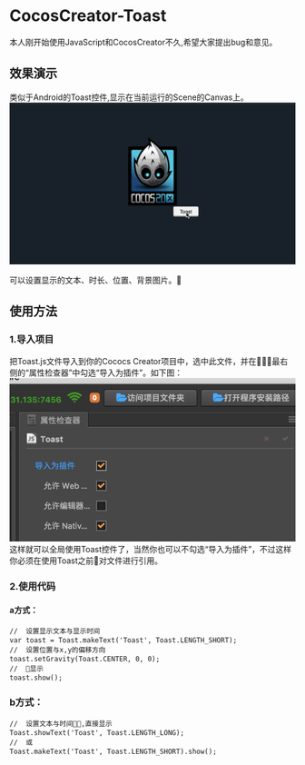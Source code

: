 # CocosCreator-Toast
本人刚开始使用JavaScript和CocosCreator不久,希望大家提出bug和意见。

## 效果演示
类似于Android的Toast控件,显示在当前运行的Scene的Canvas上。
![](/doc/2.gif)

可以设置显示的文本、时长、位置、背景图片。
## 使用方法

### 1.导入项目
把Toast.js文件导入到你的Cococs Creator项目中，选中此文件，并在最右侧的“属性检查器”中勾选“导入为插件”。如下图：
![](/doc/1.png)
这样就可以全局使用Toast控件了，当然你也可以不勾选“导入为插件”，不过这样你必须在使用Toast之前对文件进行引用。


### 2.使用代码
#### a方式：
    //  设置显示文本与显示时间
    var toast = Toast.makeText('Toast', Toast.LENGTH_SHORT);
    //  设置位置与x,y的偏移方向
    toast.setGravity(Toast.CENTER, 0, 0);
    //  显示
    toast.show();
### b方式：
    //  设置文本与时间,直接显示
    Toast.showText('Toast', Toast.LENGTH_LONG);
    //  或
    Toast.makeText('Toast', Toast.LENGTH_SHORT).show();

    

